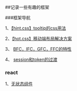 ##记录一些有趣的框架

###框架导航

1、[【hint.css】tooltip的css用法][1]

2、[【hot.css】移动端布局解决方案][2]

3、 [BFC，IFC，GFC，FFC的特性][3]

4、 [session和token的过渡][4]




### react


1、[无状态组件][5]



  [1]: https://github.com/chokcoco/hint.css
  [2]: https://github.com/imochen/hotcss
  [3]: https://yq.aliyun.com/articles/130553?utm_content=m_26273
  [4]:https://mp.weixin.qq.com/s?__biz=MzAxOTc0NzExNg==&mid=2665513566&idx=1&sn=a2688cadbe9c8042ff1abbdf04a8bd5e&chksm=80d67a1db7a1f30b28b93ed2ab29edfbf982b780433e4bfd178e3cc52cb1f9100cc8f923db4f#rd
  [5]: http://www.jianshu.com/p/63569386befc


